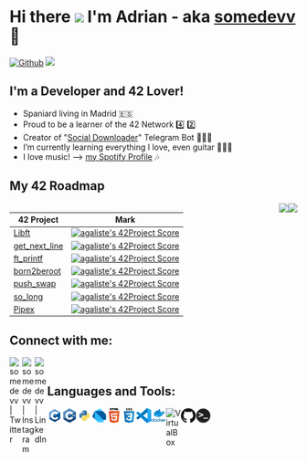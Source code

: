 # Hi there <img src="https://raw.githubusercontent.com/MartinHeinz/MartinHeinz/master/wave.gif" width="30px"> I'm Adrian - aka [somedevv](https://github.com/somedevv) 🚀

[![Github](https://img.shields.io/github/followers/somedevv?label=Follow&style=social)](https://github.com/somedevv)
![](https://visitor-badge.laobi.icu/badge?page_id=somedevv.somedevv)

## I'm a Developer and 42 Lover!

-  Spaniard living in Madrid 🇪🇸
-  Proud to be a learner of the 42 Network 4️⃣ 2️⃣
-  Creator of "[Social Downloader](https://github.com/somedevv/YTDLTelegramBot)" Telegram Bot 👨🏻‍🔧
-  I’m currently learning everything I love, even guitar 👨🏻‍🎓
-  I love music! --> [my Spotify Profile](https://open.spotify.com/user/byadrioffisial)  🎶

## My 42 Roadmap

<a href="https://github.com/somedevv/42Cursus">
  <img align="right" src="https://badge42.herokuapp.com/api/stats/agaliste?privacyName=true" />
</a>
<a href="https://github.com/somedevv/42-C-Piscine">
  <img align="right" src="https://badge42.herokuapp.com/api/stats/agaliste?cursus=C%20Piscine&privacyName=true" />
</a>

| 42 Project       | Mark                                                                                                                                          |
|---------------|--------------------------------------------------------------------------------------------------------------------------------------------------|
| [Libft](https://github.com/somedevv/libft)         | [![agaliste's 42Project Score](https://badge42.herokuapp.com/api/project/agaliste/Libft)](https://badge42.herokuapp.com/api/project/agaliste/Libft)                  |
| [get_next_line](https://github.com/somedevv/get_next_line) | [![agaliste's 42Project Score](https://badge42.herokuapp.com/api/project/agaliste/get_next_line)](https://badge42.herokuapp.com/api/project/agaliste/get_next_line)          |
| [ft_printf](https://github.com/somedevv/ft_printf)     | [![agaliste's 42Project Score](https://badge42.herokuapp.com/api/project/agaliste/ft_printf)](https://badge42.herokuapp.com/api/project/agaliste/ft_printf)              |
| [born2beroot](https://github.com/somedevv/born2beroot/)   | [![agaliste's 42Project Score](https://badge42.herokuapp.com/api/project/agaliste/Born2beroot)](https://badge42.herokuapp.com/api/project/agaliste/Born2beroot)           |
| [push_swap](https://github.com/somedevv/push_swap)     | [![agaliste's 42Project Score](https://badge42.herokuapp.com/api/project/agaliste/push_swap)](https://badge42.herokuapp.com/api/project/agaliste/push_swap)              |
| [so_long](https://github.com/somedevv/so_long)       | [![agaliste's 42Project Score](https://badge42.herokuapp.com/api/project/agaliste/so_long)](https://badge42.herokuapp.com/api/project/agaliste/so_long)                |
| [Pipex](https://github.com/somedevv/Pipex)       | [![agaliste's 42Project Score](https://badge42.herokuapp.com/api/project/agaliste/pipex)](https://badge42.herokuapp.com/api/project/agaliste/Pipex)                |

## Connect with me:

[<img align="left" alt="somedevv | Twitter" width="22px" src="https://cdn.jsdelivr.net/npm/simple-icons@v3/icons/twitter.svg" />](https://twitter.com/galisteo02)
[<img align="left" alt="somedevv | Instagram" width="22px" src="https://cdn.jsdelivr.net/npm/simple-icons@v3/icons/instagram.svg" />](https://www.instagram.com/galisteo02/)
[<img align="left" alt="somedevv | LinkedIn" width="22px" src="https://cdn.jsdelivr.net/npm/simple-icons@v3/icons/linkedin.svg" />](https://www.linkedin.com/in/agalisteomula/)

<br />

## Languages and Tools:

[<img align="left" alt="C" width="26px" src="https://raw.githubusercontent.com/github/explore/80688e429a7d4ef2fca1e82350fe8e3517d3494d/topics/c/c.png" />](https://github.com/somedevv)
[<img align="left" alt="CPP" width="26px" src="https://raw.githubusercontent.com/github/explore/80688e429a7d4ef2fca1e82350fe8e3517d3494d/topics/cpp/cpp.png" />](https://github.com/somedevv)
[<img align="left" alt="Python" width="26px" src="https://raw.githubusercontent.com/github/explore/80688e429a7d4ef2fca1e82350fe8e3517d3494d/topics/python/python.png" />](https://github.com/somedevv)
[<img align="left" alt="Dart" width="26px" src="https://raw.githubusercontent.com/github/explore/80688e429a7d4ef2fca1e82350fe8e3517d3494d/topics/dart/dart.png" />](https://github.com/somedevv)
[<img align="left" alt="HTML5" width="26px" src="https://raw.githubusercontent.com/github/explore/80688e429a7d4ef2fca1e82350fe8e3517d3494d/topics/html/html.png" />](https://github.com/somedevv)
[<img align="left" alt="CSS3" width="26px" src="https://raw.githubusercontent.com/github/explore/80688e429a7d4ef2fca1e82350fe8e3517d3494d/topics/css/css.png" />](https://github.com/somedevv)
[<img align="left" alt="Visual Studio Code" width="26px" src="https://raw.githubusercontent.com/github/explore/80688e429a7d4ef2fca1e82350fe8e3517d3494d/topics/visual-studio-code/visual-studio-code.png" />](https://github.com/somedevv)
[<img align="left" alt="Docker" width="26px" src="https://raw.githubusercontent.com/github/explore/80688e429a7d4ef2fca1e82350fe8e3517d3494d/topics/docker/docker.png" />](https://github.com/somedevv)
[<img align="left" alt="VirtualBox" width="26px" src="https://upload.wikimedia.org/wikipedia/commons/d/d5/Virtualbox_logo.png" />](https://github.com/somedevv)
[<img align="left" alt="GitHub" width="26px" src="https://raw.githubusercontent.com/github/explore/78df643247d429f6cc873026c0622819ad797942/topics/github/github.png" />](https://github.com/somedevv)
[<img align="left" alt="Terminal" width="26px" src="https://raw.githubusercontent.com/github/explore/80688e429a7d4ef2fca1e82350fe8e3517d3494d/topics/terminal/terminal.png" />](https://github.com/somedevv)
